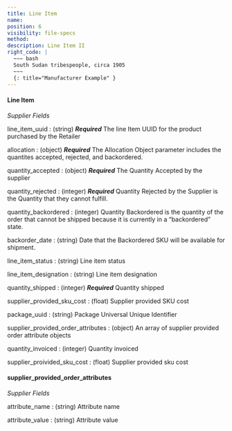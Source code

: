 ```yaml
---
title: Line Item
name:
position: 6
visibility: file-specs
method:
description: Line Item II
right_code: |
  ~~~ bash
  South Sudan tribespeople, circa 1905
  ~~~
  {: title="Manufacturer Example" }
---
```


#### Line Item
_Supplier Fields_

line_item_uuid
: (string) ***Required*** The line Item UUID for the product purchased by the Retailer

allocation
: (object) ***Required*** The Allocation Object parameter includes the quantites accepted, rejected, and backordered.

quantity_accepted
: (object) ***Required*** The Quantity Accepted by the supplier

quantity_rejected
: (integer) ***Required*** Quantity Rejected by the Supplier is the Quantity that they cannot fulfill.

quantity_backordered
: (integer) Quantity Backordered is the quantity of the order that cannot be shipped because it is currently in a “backordered” state.

backorder_date
: (string) Date that the Backordered SKU will be available for shipment.

line_item_status
: (string) Line item status

line_item_designation
: (string) Line item designation

quantity_shipped
: (integer) ***Required*** Quantity shipped

supplier_provided_sku_cost
: (float) Supplier provided SKU cost

package_uuid
: (string) Package Universal Unique Identifier

supplier_provided_order_attributes
: (object) An array of supplier provided order attribute objects

quantity_invoiced
: (integer) Quantity invoiced

supplier_proivided_sku_cost
: (float) Supplier provided sku cost

#### supplier_provided_order_attributes
_Supplier Fields_

attribute_name
: (string) Attribute name

attribute_value
: (string) Attribute value